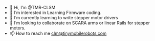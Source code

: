 - 👋 Hi, I’m @TMR-CLSM
- 👀 I’m interested in Learning Firmware coding.
- 🌱 I’m currently learning to write stepper motor drivers
- 💞️ I’m looking to collaborate on SCARA arms or linear Rails for stepper motors.
- 📫 How to reach me clm@tinymobilerobots.com


